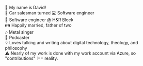 👋 My name is David!\
🚙 Car salesman turned 💻 Software engineer\
💼 Software engineer @ H&R Block\
👪 Happily married, father of two\
🎶 Metal singer\
🎤 Podcaster\
💡 Loves talking and writing about digital technology, theology, and philosophy\
⚠️ Nearly of my work is done with my work account via Azure, so "contributions" !== reality.
